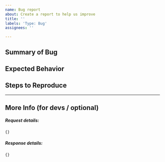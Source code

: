 ```yaml
---
name: Bug report
about: Create a report to help us improve
title: ''
labels: 'Type: Bug'
assignees: ''

---
```


<!-- < < < < < < < < < < < < < < < < < < < < < < < < < < < < < < < < < ☺ 
v                 ✰  Thanks for opening an issue! ✰                    v
v    Before smashing the submit button please review the template.     v
v               Don't forget to set the priority label.                v
v       Please also ensure that this is not a duplicate issue :)       v  
☺ > > > > > > > > > > > > > > > > > > > > > > > > > > > > > > > > >  -->

## Summary of Bug

<!-- Concisely describe the issue -->

## Expected Behavior

<!-- What the expected behavior without the issue -->

## Steps to Reproduce

<!-- What commands in order should someone run to reproduce your problem -->

____

## More Info (for devs / optional)
##### Request details:
```
{}
```

##### Response details:
```
{}
```



